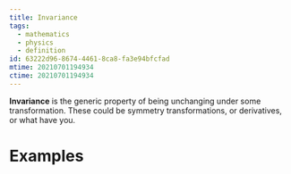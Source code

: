 ```yaml
---
title: Invariance
tags:
  - mathematics
  - physics
  - definition
id: 63222d96-8674-4461-8ca8-fa3e94bfcfad
mtime: 20210701194934
ctime: 20210701194934
---
```


**Invariance** is the generic property of being unchanging under some transformation. These could be symmetry transformations, or derivatives, or what have you.

# Examples

